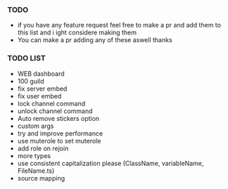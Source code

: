 ### TODO

-   if you have any feature request feel free to make a pr and add them to this list and i ight considere making them
-   You can make a pr adding any of these aswell thanks

### TODO LIST

-   WEB dashboard
-   100 guild
-   fix server embed
-   fix user embed
-   lock channel command
-   unlock channel command
-   Auto remove stickers option
-   custom args
-   try and improve performance
-   use muterole to set muterole
-   add role on rejoin
-   more types
-   use consistent capitalization please (ClassName, variableName, FileName.ts)
-   source mapping
